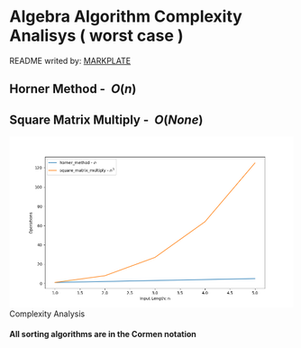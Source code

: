 

**Algebra Algorithm Complexity Analisys ( worst case )**
========================================================

README writed by: [MARKPLATE](https://github.com/cecinuga/markplate)

**Horner Method - $\ O(n)$**
----------------------------

**Square Matrix Multiply - $\ O(None)$**
----------------------------------------

![](./source/algebra_complexity.png)Complexity Analysis
  

  
#### All sorting algorithms are in the Cormen notation

